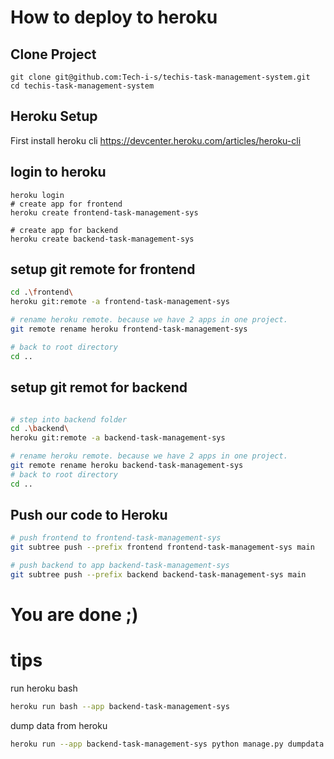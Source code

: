 # How to deploy to heroku

## Clone Project

```
git clone git@github.com:Tech-i-s/techis-task-management-system.git
cd techis-task-management-system
```

## Heroku Setup
First install heroku cli
https://devcenter.heroku.com/articles/heroku-cli


## login to heroku
```
heroku login
# create app for frontend
heroku create frontend-task-management-sys

# create app for backend
heroku create backend-task-management-sys

```

## setup git remote for frontend
```bash
cd .\frontend\
heroku git:remote -a frontend-task-management-sys

# rename heroku remote. because we have 2 apps in one project.
git remote rename heroku frontend-task-management-sys

# back to root directory
cd ..
```

## setup git remot for backend

```bash

# step into backend folder
cd .\backend\
heroku git:remote -a backend-task-management-sys

# rename heroku remote. because we have 2 apps in one project.
git remote rename heroku backend-task-management-sys
# back to root directory
cd ..
```

## Push our code to Heroku
```bash
# push frontend to frontend-task-management-sys
git subtree push --prefix frontend frontend-task-management-sys main

# push backend to app backend-task-management-sys
git subtree push --prefix backend backend-task-management-sys main
```

# You are done ;)

# tips
run heroku bash 
```bash
heroku run bash --app backend-task-management-sys
```

dump data from heroku 

```bash
heroku run --app backend-task-management-sys python manage.py dumpdata --natural-primary -- > data.json
```